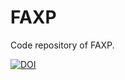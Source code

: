 # FAXP

Code repository of FAXP.  

[![DOI](https://zenodo.org/badge/DOI/10.5281/zenodo.13843662.svg)](https://doi.org/10.5281/zenodo.13843662)
